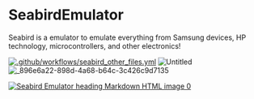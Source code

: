 # SeabirdEmulator
Seabird is a emulator to emulate everything from Samsung devices, HP technology, microcontrollers, and other electronics!

[![.github/workflows/seabird_other_files.yml](https://github.com/Boonk8812/SeabirdEmulator/actions/workflows/seabird_other_files.yml/badge.svg)](https://github.com/Boonk8812/SeabirdEmulator/actions/workflows/seabird_other_files.yml)
![Untitled](https://github.com/Boonk8812/SeabirdEmulator/assets/111024718/1736adcc-f348-4c43-ae04-6096e86716e7)
![_896e6a22-898d-4a68-b64c-3c426c9d7135](https://github.com/Boonk8812/SeabirdEmulator/assets/111024718/00e0278f-0b84-45fa-8d1b-1e25cbb1fd4e)

<p><a href="https://ibb.co/8b15hnz"><img src="https://i.ibb.co/1MFqSYs/Untitled34334324623784687326ff9f7c0287a.png" alt="Seabird Emulator heading Markdown HTML image 0" border="0"></a></p>
